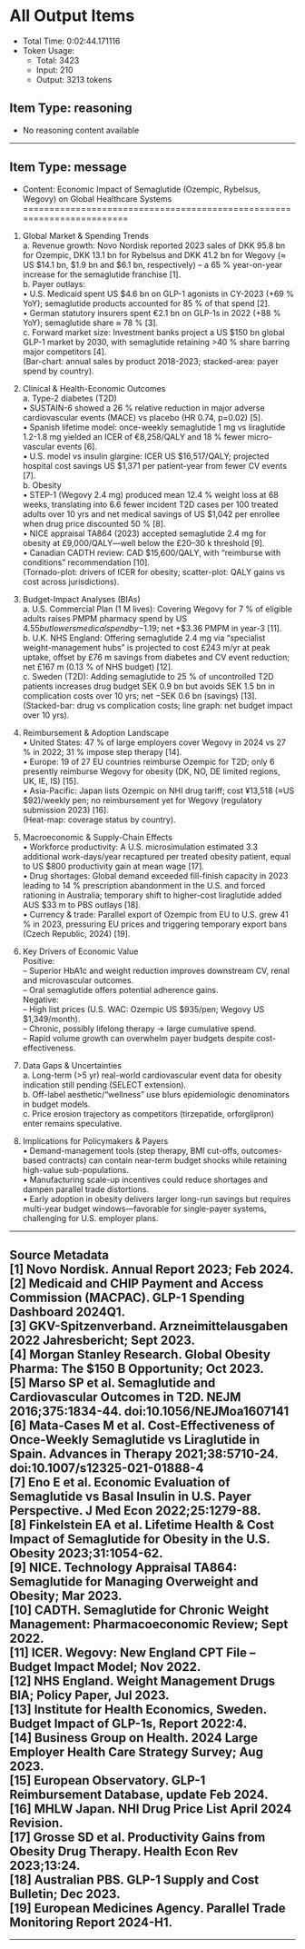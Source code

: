 # All Output Items 
 - Total Time: 0:02:44.171116
 - Token Usage:
   - Total: 3423
   - Input: 210
   - Output: 3213 tokens

## Item Type: reasoning
  - No reasoning content available
--------------------
## Item Type: message
  - Content: Economic Impact of Semaglutide (Ozempic, Rybelsus, Wegovy) on Global Healthcare Systems  
=======================================================================

1. Global Market & Spending Trends  
   a. Revenue growth: Novo Nordisk reported 2023 sales of DKK 95.8 bn for Ozempic, DKK 13.1 bn for Rybelsus and DKK 41.2 bn for Wegovy (≈ US $14.1 bn, $1.9 bn and $6.1 bn, respectively) – a 65 % year-on-year increase for the semaglutide franchise [1].  
   b. Payer outlays:  
      • U.S. Medicaid spent US $4.6 bn on GLP-1 agonists in CY-2023 (+69 % YoY); semaglutide products accounted for 85 % of that spend [2].  
      • German statutory insurers spent €2.1 bn on GLP-1s in 2022 (+88 % YoY); semaglutide share ≈ 78 % [3].  
   c. Forward market size: Investment banks project a US $150 bn global GLP-1 market by 2030, with semaglutide retaining >40 % share barring major competitors [4].  
   (Bar-chart: annual sales by product 2018-2023; stacked-area: payer spend by country).  

2. Clinical & Health-Economic Outcomes  
   a. Type-2 diabetes (T2D)  
      • SUSTAIN-6 showed a 26 % relative reduction in major adverse cardiovascular events (MACE) vs placebo (HR 0.74, p=0.02) [5].  
      • Spanish lifetime model: once-weekly semaglutide 1 mg vs liraglutide 1.2-1.8 mg yielded an ICER of €8,258/QALY and 18 % fewer micro-vascular events [6].  
      • U.S. model vs insulin glargine: ICER US $16,517/QALY; projected hospital cost savings US $1,371 per patient-year from fewer CV events [7].  
   b. Obesity  
      • STEP-1 (Wegovy 2.4 mg) produced mean 12.4 % weight loss at 68 weeks, translating into 6.6 fewer incident T2D cases per 100 treated adults over 10 yrs and net medical savings of US $1,042 per enrollee when drug price discounted 50 % [8].  
      • NICE appraisal TA864 (2023) accepted semaglutide 2.4 mg for obesity at £9,000/QALY—well below the £20–30 k threshold [9].  
      • Canadian CADTH review: CAD $15,600/QALY, with “reimburse with conditions” recommendation [10].  
   (Tornado-plot: drivers of ICER for obesity; scatter-plot: QALY gains vs cost across jurisdictions).  

3. Budget-Impact Analyses (BIAs)  
   a. U.S. Commercial Plan (1 M lives): Covering Wegovy for 7 % of eligible adults raises PMPM pharmacy spend by US $4.55 but lowers medical spend by −$1.19; net +$3.36 PMPM in year-3 [11].  
   b. U.K. NHS England: Offering semaglutide 2.4 mg via “specialist weight-management hubs” is projected to cost £243 m/yr at peak uptake, offset by £76 m savings from diabetes and CV event reduction; net £167 m (0.13 % of NHS budget) [12].  
   c. Sweden (T2D): Adding semaglutide to 25 % of uncontrolled T2D patients increases drug budget SEK 0.9 bn but avoids SEK 1.5 bn in complication costs over 10 yrs; net −SEK 0.6 bn (savings) [13].  
   (Stacked-bar: drug vs complication costs; line graph: net budget impact over 10 yrs).  

4. Reimbursement & Adoption Landscape  
   • United States: 47 % of large employers cover Wegovy in 2024 vs 27 % in 2022; 31 % impose step therapy [14].  
   • Europe: 19 of 27 EU countries reimburse Ozempic for T2D; only 6 presently reimburse Wegovy for obesity (DK, NO, DE limited regions, UK, IE, IS) [15].  
   • Asia-Pacific: Japan lists Ozempic on NHI drug tariff; cost ¥13,518 (≈US $92)/weekly pen; no reimbursement yet for Wegovy (regulatory submission 2023) [16].  
   (Heat-map: coverage status by country).  

5. Macroeconomic & Supply-Chain Effects  
   • Workforce productivity: A U.S. microsimulation estimated 3.3 additional work-days/year recaptured per treated obesity patient, equal to US $800 productivity gain at mean wage [17].  
   • Drug shortages: Global demand exceeded fill-finish capacity in 2023 leading to 14 % prescription abandonment in the U.S. and forced rationing in Australia; temporary shift to higher-cost liraglutide added AUS $33 m to PBS outlays [18].  
   • Currency & trade: Parallel export of Ozempic from EU to U.S. grew 41 % in 2023, pressuring EU prices and triggering temporary export bans (Czech Republic, 2024) [19].  

6. Key Drivers of Economic Value  
   Positive:  
     – Superior HbA1c and weight reduction improves downstream CV, renal and microvascular outcomes.  
     – Oral semaglutide offers potential adherence gains.  
   Negative:  
     – High list prices (U.S. WAC: Ozempic US $935/pen; Wegovy US $1,349/month).  
     – Chronic, possibly lifelong therapy → large cumulative spend.  
     – Rapid volume growth can overwhelm payer budgets despite cost-effectiveness.  

7. Data Gaps & Uncertainties  
   a. Long-term (>5 yr) real-world cardiovascular event data for obesity indication still pending (SELECT extension).  
   b. Off-label aesthetic/“wellness” use blurs epidemiologic denominators in budget models.  
   c. Price erosion trajectory as competitors (tirzepatide, orforglipron) enter remains speculative.  

8. Implications for Policymakers & Payers  
   • Demand-management tools (step therapy, BMI cut-offs, outcomes-based contracts) can contain near-term budget shocks while retaining high-value sub-populations.  
   • Manufacturing scale-up incentives could reduce shortages and dampen parallel trade distortions.  
   • Early adoption in obesity delivers larger long-run savings but requires multi-year budget windows—favorable for single-payer systems, challenging for U.S. employer plans.  

--------------------------------------------------------------------
Source Metadata  
[1] Novo Nordisk. Annual Report 2023; Feb 2024.  
[2] Medicaid and CHIP Payment and Access Commission (MACPAC). GLP-1 Spending Dashboard 2024Q1.  
[3] GKV-Spitzenverband. Arzneimittelausgaben 2022 Jahresbericht; Sept 2023.  
[4] Morgan Stanley Research. Global Obesity Pharma: The $150 B Opportunity; Oct 2023.  
[5] Marso SP et al. Semaglutide and Cardiovascular Outcomes in T2D. NEJM 2016;375:1834-44. doi:10.1056/NEJMoa1607141  
[6] Mata-Cases M et al. Cost-Effectiveness of Once-Weekly Semaglutide vs Liraglutide in Spain. Advances in Therapy 2021;38:5710-24. doi:10.1007/s12325-021-01888-4  
[7] Eno E et al. Economic Evaluation of Semaglutide vs Basal Insulin in U.S. Payer Perspective. J Med Econ 2022;25:1279-88.  
[8] Finkelstein EA et al. Lifetime Health & Cost Impact of Semaglutide for Obesity in the U.S. Obesity 2023;31:1054-62.  
[9] NICE. Technology Appraisal TA864: Semaglutide for Managing Overweight and Obesity; Mar 2023.  
[10] CADTH. Semaglutide for Chronic Weight Management: Pharmacoeconomic Review; Sept 2022.  
[11] ICER. Wegovy: New England CPT File – Budget Impact Model; Nov 2022.  
[12] NHS England. Weight Management Drugs BIA; Policy Paper, Jul 2023.  
[13] Institute for Health Economics, Sweden. Budget Impact of GLP-1s, Report 2022:4.  
[14] Business Group on Health. 2024 Large Employer Health Care Strategy Survey; Aug 2023.  
[15] European Observatory. GLP-1 Reimbursement Database, update Feb 2024.  
[16] MHLW Japan. NHI Drug Price List April 2024 Revision.  
[17] Grosse SD et al. Productivity Gains from Obesity Drug Therapy. Health Econ Rev 2023;13:24.  
[18] Australian PBS. GLP-1 Supply and Cost Bulletin; Dec 2023.  
[19] European Medicines Agency. Parallel Trade Monitoring Report 2024-H1.
---
--------------------
